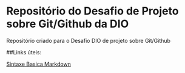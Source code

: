 # Repositório do Desafio de Projeto sobre Git/Github da DIO
Repositório criado para o Desafio DIO de projeto sobre Git/Github

##Links úteis: 

[Sintaxe Basica Markdown]()
